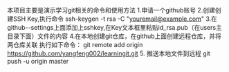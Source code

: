 本项目主要是演示学习git相关的命令和使用方法
1.申请一个github账号
2.创建创建SSH Key,执行命令  ssh-keygen -t rsa -C "youremail@example.com"
3.在github--settings上面添加上sshkey,在Key⽂本框⾥粘贴id_rsa.pub（在users主目录下面）文件的内容
4.在本地创建git仓库，在github上面创建远程仓库，并将两仓库关联
执行如下命令：
   git remote add origin  https://github.com/yangfeng002/learningit.git
5. 推送本地文件到远程
   git push -u origin master  
   
  



